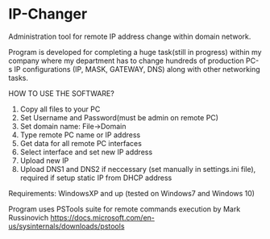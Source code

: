 # IP-Changer
Administration tool for remote IP address change within domain network.

Program is developed for completing a huge task(still in progress) within my company where my department has to change hundreds of production PC-s IP configurations (IP, MASK, GATEWAY, DNS) along with other networking tasks.

HOW TO USE THE SOFTWARE?
1. Copy all files to your PC
2. Set Username and Password(must be admin on remote PC)
3. Set domain name: File->Domain
4. Type remote PC name or IP address
5. Get data for all remote PC interfaces
6. Select interface and set new IP address
7. Upload new IP
8. Upload DNS1 and DNS2 if neccessary (set manually in settings.ini file), required if setup static IP from DHCP address

Requirements:
WindowsXP and up (tested on Windows7 and Windows 10)

Program uses PSTools suite for remote commands execution by Mark Russinovich https://docs.microsoft.com/en-us/sysinternals/downloads/pstools
